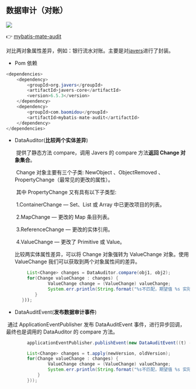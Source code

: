 ## 数据审计（对账）

![](https://minio.pigx.vip/oss/1658646303.jpg)

👉 [mybatis-mate-audit](https://gitee.com/baomidou/mybatis-mate-examples/tree/master/mybatis-mate-audit)

对比两对象属性差异，例如：银行流水对账。主要是对[javers](https://javers.org/documentation/getting-started/#getting-started-audit)进行了封装。

- Pom 依赖

```java
<dependencies>
    <dependency>
        <groupId>org.javers</groupId>
        <artifactId>javers-core</artifactId>
        <version>6.5.3</version>
    </dependency>
    <dependency>
        <groupId>com.baomidou</groupId>
        <artifactId>mybatis-mate-audit</artifactId>
    </dependency>
</dependencies>
```

- DataAuditor(**比较两个实体差异**)

  ​ 提供了静态方法 compare，调用 Javers 的 compare 方法**返回 Change 对象集合**。

  ​ Change 对象主要有三个子类: NewObject 、ObjectRemoved 、PropertyChange（最常见的更改的属性）。

  ​ 其中 PropertyChange 又有具有以下子类型:

  ​ 1.ContainerChange — Set、List 或 Array 中已更改项目的列表。

  ​ 2.MapChange — 更改的 Map 条目列表。

  ​ 3.ReferenceChange — 更改的实体引用。

  ​ 4.ValueChange — 更改了 Primitive 或 Value。

  比较两实体属性差异，可以将 Change 对象强转为 ValueChange 对象。使用 ValueChange 我们可以获取到两个对象属性间的差异。

```java
		List<Change> changes = DataAuditor.compare(obj1, obj2);
		for(Change valueChange : changes) {
				ValueChange change = (ValueChange) valueChange;
				System.err.println(String.format("%s不匹配，期望值 %s 实际值 %s", change.getPropertyName(), change.getLeft(), change.getRight()));
           }
      }));
```

- DataAuditEvent(**发布数据审计事件**)

​ 通过 ApplicationEventPublisher 发布 DataAuditEvent 事件，进行异步回调，最终也是调用的 DataAuditor 的 compare 方法。

```java
		applicationEventPublisher.publishEvent(new DataAuditEvent((t) -> {

		List<Change> changes = t.apply(newVersion, oldVersion);
		for(Change valueChange : changes) {
				ValueChange change = (ValueChange) valueChange;
				System.err.println(String.format("%s不匹配，期望值 %s 实际值 %s", change.getPropertyName(), change.getLeft(), change.getRight()));
            }
        }));
```
